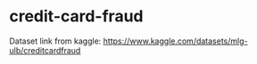 # credit-card-fraud

Dataset link from kaggle:
https://www.kaggle.com/datasets/mlg-ulb/creditcardfraud

